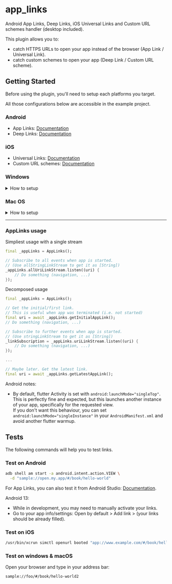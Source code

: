 # app_links

Android App Links, Deep Links, iOS Universal Links and Custom URL schemes handler (desktop included).

This plugin allows you to:
- catch HTTPS URLs to open your app instead of the browser (App Link / Universal Link).
- catch custom schemes to open your app (Deep Link / Custom URL scheme).

## Getting Started

Before using the plugin, you'll need to setup each platforms you target.

All those configurations below are accessible in the example project.

### Android

- App Links: [Documentation](https://developer.android.com/training/app-links/verify-android-applinks)
- Deep Links: [Documentation](https://developer.android.com/training/app-links/deep-linking)

### iOS

- Universal Links: [Documentation](https://developer.apple.com/documentation/safariservices/supporting_associated_domains)
- Custom URL schemes: [Documentation](https://developer.apple.com/documentation/xcode/allowing_apps_and_websites_to_link_to_your_content/defining_a_custom_url_scheme_for_your_app)

### Windows

<details>
  <summary>How to setup</summary>

Don't be afraid, this is just copy/paste commands to follow.  
But yes, it we will be a bit painful...

Declare this method in <PROJECT_DIR>\windows\runner\win32_window.h as private method.
```cpp
  // Dispatches link if any.
  // This method enables our app to be with a single instance too.
  // This is mandatory if you want to catch further links in same app.
  bool SendAppLinkToInstance(const std::wstring& title);
```

Add this inclusion in <PROJECT_DIR>\windows\runner\win32_window.cpp
```cpp
#include "app_links/app_links_plugin_c_api.h"
```

Add this method in <PROJECT_DIR>\windows\runner\win32_window.cpp
```cpp
bool Win32Window::SendAppLinkToInstance(const std::wstring& title) {
  // Find our exact window
  HWND hwnd = ::FindWindow(kWindowClassName, title.c_str());
  
  if (hwnd) {
    // Dispatch new link to current window
    SendAppLink(hwnd);

    // (Optional) Restore our window to front in same state
    WINDOWPLACEMENT place = { sizeof(WINDOWPLACEMENT) };
    GetWindowPlacement(hwnd, &place);

    switch(place.showCmd) {
      case SW_SHOWMAXIMIZED:
          ShowWindow(hwnd, SW_SHOWMAXIMIZED);
          break;
      case SW_SHOWMINIMIZED:
          ShowWindow(hwnd, SW_RESTORE);
          break;
      default:
          ShowWindow(hwnd, SW_NORMAL);
          break;
    }

    SetWindowPos(0, HWND_TOP, 0, 0, 0, 0, SWP_SHOWWINDOW | SWP_NOSIZE | SWP_NOMOVE);
    SetForegroundWindow(hwnd);
    // END Restore

    // Window has been found, don't create another one.
    return true;
  }

  return false;
}
```

Add the call to the previous method in `Create`
```cpp
bool Win32Window::Create(const std::wstring& title,
                                const Point& origin,
                                const Size& size) {
if (SendAppLinkToInstance(title)) {
    return false;
}

Destroy();

...
```

Great!

Now you can register your own scheme.  
On Windows, URL protocols are setup in the Windows registry.

This package won't do it for you (and will never sorry).  

You may achieve it with using the win32_registry package with the following code to register the URL protocol:


```dart
Future<void> register(String scheme) async {
  String appPath = Platform.resolvedExecutable;

  String protocolRegKey = 'Software\\Classes\\$scheme';
  RegistryValue protocolRegValue = const RegistryValue(
    'URL Protocol',
    RegistryValueType.string,
    '',
  );
  String protocolCmdRegKey = 'shell\\open\\command';
  RegistryValue protocolCmdRegValue = RegistryValue(
    '',
    RegistryValueType.string,
    '"$appPath" "%1"',
  );

  final regKey = Registry.currentUser.createKey(protocolRegKey);
  regKey.createValue(protocolRegValue);
  regKey.createKey(protocolCmdRegKey).createValue(protocolCmdRegValue);
}

```

</details>


### Mac OS
<details>
  <summary>How to setup</summary>

Add this XML chapter in your `macos/Runner/Info.plist` inside `<plist version="1.0"><dict>` chapter:
```xml
<key>CFBundleURLTypes</key>
<array>
    <dict>
        <key>CFBundleURLName</key>
        <!-- abstract name for this URL type (you can leave it blank) -->
        <string>sample_name</string>
        <key>CFBundleURLSchemes</key>
        <array>
            <!-- your schemes -->
            <string>sample</string>
        </array>
    </dict>
</array>
```

Done!
</details>


---
  
### AppLinks usage
Simpliest usage with a single stream
```dart
final _appLinks = AppLinks();

// Subscribe to all events when app is started.
// (Use allStringLinkStream to get it as [String])
_appLinks.allUriLinkStream.listen((uri) {
    // Do something (navigation, ...)
});
```

Decomposed usage
```dart
final _appLinks = AppLinks();

// Get the initial/first link.
// This is useful when app was terminated (i.e. not started)
final uri = await _appLinks.getInitialAppLink();
// Do something (navigation, ...)

// Subscribe to further events when app is started.
// (Use stringLinkStream to get it as [String])
_linkSubscription = _appLinks.uriLinkStream.listen((uri) {
    // Do something (navigation, ...)
});

...

// Maybe later. Get the latest link.
final uri = await _appLinks.getLatestAppLink();
```

Android notes:

- By default, flutter Activity is set with `android:launchMode="singleTop"`.
This is perfectly fine and expected, but this launches another instance of your app, specifically for the requested view.  
If you don't want this behaviour, you can set `android:launchMode="singleInstance"` in your `AndroidManifest.xml` and avoid another flutter warmup.

## Tests
The following commands will help you to test links.

### Test on Android

```sh
adb shell am start -a android.intent.action.VIEW \
  -d "sample://open.my.app/#/book/hello-world"
```

For App Links, you can also test it from Android Studio: [Documentation](https://developer.android.com/studio/write/app-link-indexing#testindent).

Android 13:
- While in development, you may need to manually activate your links.
- Go to your app info/settings: Open by default > Add link > (your links should be already filled).

### Test on iOS

```sh
/usr/bin/xcrun simctl openurl booted "app://www.example.com/#/book/hello-world"
```

### Test on windows & macOS
Open your browser and type in your address bar:
```
sample://foo/#/book/hello-world2
```
